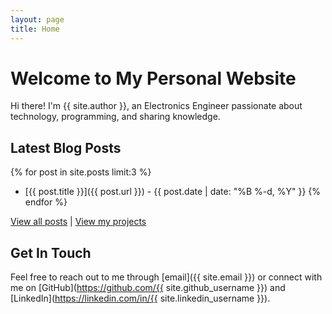```yaml
---
layout: page
title: Home
---
```


<script type="module">
    import * as THREE from 'https://cdn.jsdelivr.net/npm/three@0.156.1/build/three.module.js';

    const scene = new THREE.Scene();
    scene.background = new THREE.Color(0x111111);

    const camera = new THREE.PerspectiveCamera(75, window.innerWidth / window.innerHeight, 0.1, 1000);
    camera.position.z = 10;

    const renderer = new THREE.WebGLRenderer({ antialias: true });
    renderer.setSize(window.innerWidth, window.innerHeight);
    document.body.appendChild(renderer.domElement);

    // Conductor
    const conductorGeometry = new THREE.CylinderGeometry(0.2, 0.2, 8, 32);
    const conductorMaterial = new THREE.MeshBasicMaterial({ color: 0xaaaaaa });
    const conductor = new THREE.Mesh(conductorGeometry, conductorMaterial);
    conductor.rotation.z = Math.PI / 2;
    scene.add(conductor);

    // Electron particles
    const particleCount = 100;
    const particles = [];
    const radius = 0.1;
    const spacing = 8 / particleCount;

    for (let i = 0; i < particleCount; i++) {
      const geometry = new THREE.SphereGeometry(radius, 16, 16);
      const material = new THREE.MeshBasicMaterial({ color: 0x00ffff });
      const sphere = new THREE.Mesh(geometry, material);
      sphere.position.x = -4 + i * spacing;
      sphere.position.y = (Math.random() - 0.5) * 0.2;
      particles.push(sphere);
      scene.add(sphere);
    }

    // Animation loop
    function animate() {
      requestAnimationFrame(animate);
      particles.forEach(p => {
        p.position.x += 0.02;
        if (p.position.x > 4) p.position.x = -4;
      });
      renderer.render(scene, camera);
    }

    animate();
  </script>
# Welcome to My Personal Website

Hi there! I'm {{ site.author }}, an Electronics Engineer passionate about technology, programming, and sharing knowledge.

## Latest Blog Posts

{% for post in site.posts limit:3 %}
- [{{ post.title }}]({{ post.url }}) - {{ post.date | date: "%B %-d, %Y" }}
{% endfor %}

[View all posts](/archive) | [View my projects](/projects)

## Get In Touch

Feel free to reach out to me through [email]({{ site.email }}) or connect with me on [GitHub](https://github.com/{{ site.github_username }}) and [LinkedIn](https://linkedin.com/in/{{ site.linkedin_username }}).

<style>
  .welcome-section {
    margin-bottom: 2rem;
  }
  
  .featured-posts {
    background: #f8f9fa;
    padding: 1.5rem;
    border-radius: 8px;
    margin: 2rem 0;
  }
  
  .featured-posts h2 {
    margin-top: 0;
    color: #2c3e50;
  }
  
  .cta-buttons {
    display: flex;
    gap: 1rem;
    margin: 2rem 0;
  }
  
  .cta-button {
    display: inline-block;
    padding: 0.8rem 1.5rem;
    background-color: #2a7ae2;
    color: white !important;
    text-decoration: none;
    border-radius: 4px;
    transition: background-color 0.2s;
  }
  
  .cta-button:hover {
    background-color: #1a5cb0;
  }
  
  @media (max-width: 600px) {
    .cta-buttons {
      flex-direction: column;
      gap: 0.5rem;
    }
    
    .cta-button {
      text-align: center;
    }
  }
</style>
